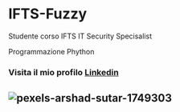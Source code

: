 # IFTS-Fuzzy
Studente corso IFTS IT Security Specisalist 

Programmazione Phython
### Visita il mio profilo [Linkedin](https://www.linkedin.com/in/antonio-perrella-36447818b/)
## ![pexels-arshad-sutar-1749303](https://user-images.githubusercontent.com/107850290/174819202-9ff53928-d973-49c3-aa1d-7bab80b274fb.jpg)
